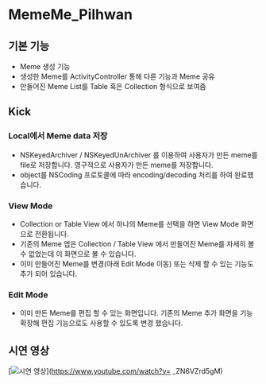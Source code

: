 # MemeMe_Pilhwan

## 기본 기능
* Meme 생성 기능
* 생성한 Meme를 ActivityController 통해 다른 기능과 Meme 공유
* 만들어진 Meme List를 Table 혹은 Collection 형식으로 보여줌

## Kick

### Local에서 Meme data 저장
* NSKeyedArchiver / NSKeyedUnArchiver 를 이용하여 사용자가 만든 meme를 file로 저장합니다. 영구적으로 사용자가 만든 meme를 저장합니다.
* object를 NSCoding 프로토콜에 따라 encoding/decoding 처리를 하여 완료했습니다. 

### View Mode
* Collection or Table View 에서 하나의 Meme를 선택을 하면 View Mode 화면으로 전환됩니다. 
* 기존의 Meme 엡은 Collection / Table View 에서 만들어진 Meme를 자세히 볼 수 없었는데 이 화면으로 볼 수 있습니다.
* 이미 만들어진 Meme를 변경(아래 Edit Mode 이동) 또는 삭제 할 수 있는 기능도 추가 되어 있습니다.

### Edit Mode
* 이미 만든 Meme를 편집 할 수 있는 화면입니다. 기존의 Meme 추가 화면을 기능 확장해 편집 기능으로도 사용할 수 있도록 변경 했습니다.

## 시연 영상

[![시연 영상](https://img.youtube.com/vi/_ZN6VZrd5gM/0.jpg)](https://www.youtube.com/watch?v= _ZN6VZrd5gM)